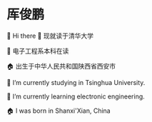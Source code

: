 # 厍俊鹏

👏 Hi there
🔭 现就读于清华大学

🌱 电子工程系本科在读

🏠 出生于中华人民共和国陕西省西安市

🔭 I’m currently studying in Tsinghua University.

🌱 I’m currently learning electronic engineering.

🏠 I was born in Shanxi'Xian, China
